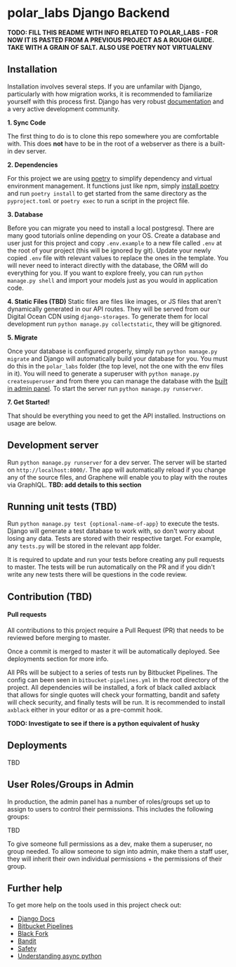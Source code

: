 # polar_labs Django Backend

**TODO: FILL THIS README WITH INFO RELATED TO POLAR_LABS - FOR NOW IT IS PASTED FROM A PREVIOUS PROJECT AS A ROUGH GUIDE. TAKE WITH A GRAIN OF SALT. ALSO USE POETRY NOT VIRTUALENV**

## Installation

Installation involves several steps. If you are unfamilar with Django, particularly with how migration works, it is recommended to familiarize yourself with this process first. Django has very robust [documentation](https://docs.djangoproject.com/en/) and a very active development community.

**1. Sync Code**

The first thing to do is to clone this repo somewhere you are comfortable with. This does **not** have to be in the root of a webserver as there is a built-in dev server.

**2. Dependencies**

For this project we are using [poetry](https://python-poetry.org/docs) to simplify dependency and virtual environment management. It functions just like npm, simply [install poetry](https://www.notion.so/Installing-Using-Poetry-477e7c4dadaf470e9140e68dedc48dfd?pvs=4) and run `poetry install` to get started from the same directory as the `pyproject.toml` or `poetry exec` to run a script in the project file.

**3. Database**

Before you can migrate you need to install a local postgresql. There are many good tutorials online depending on your OS. Create a database and user just for this project and copy `.env.example` to a new file called `.env` at the root of your project (this will be ignored by git). Update your newly copied `.env` file with relevant values to replace the ones in the template. You will never need to interact directly with the database, the ORM will do everything for you. If you want to explore freely, you can run `python manage.py shell` and import your models just as you would in application code.

**4. Static Files (TBD)**
Static files are files like images, or JS files that aren't dynamically generated in our API routes. They will be served from our Digital Ocean CDN using `django-storages`. To generate them for local development run `python manage.py collectstatic`, they will be gitignored.

**5. Migrate**

Once your database is configured properly, simply run `python manage.py migrate` and Django will automatically build your database for you. You must do this in the `polar_labs` folder (the top level, not the one with the env files in it). You will need to generate a superuser with `python manage.py createsuperuser` and from there you can manage the database with the [built in admin panel](http://localhost:8000/admin). To start the server run `python manage.py runserver`.

**7. Get Started!**

That should be everything you need to get the API installed. Instructions on usage are below.

## Development server

Run `python manage.py runserver` for a dev server. The server will be started on `http://localhost:8000/`. The app will automatically reload if you change any of the source files, and Graphene will enable you to play with the routes via GraphIQL. **TBD: add details to this section**

## Running unit tests (TBD)

Run `python manage.py test {optional-name-of-app}` to execute the tests. Django will generate a test database to work with, so don't worry about losing any data. Tests are stored with their respective target. For example, any `tests.py` will be stored in the relevant app folder.

It is required to update and run your tests before creating any pull requests to master. The tests will be run automatically on the PR and if you didn't write any new tests there will be questions in the code review.

## Contribution (TBD)

#### Pull requests

All contributions to this project require a Pull Request (PR) that needs to be reviewed before merging to master.

Once a commit is merged to master it will be automatically deployed. See deployments section for more info.

All PRs will be subject to a series of tests run by Bitbucket Pipelines. The config can been seen in `bitbucket-pipelines.yml` in the root directory of the project. All dependencies will be installed, a fork of black called axblack that allows for single quotes will check your formatting, bandit and safety will check security, and finally tests will be run. It is recommended to install `axblack` either in your editor or as a pre-commit hook.

**TODO: Investigate to see if there is a python equivalent of husky**

## Deployments

TBD

## User Roles/Groups in Admin

In production, the admin panel has a number of roles/groups set up to assign to users to control their permissions. This includes the following groups:

TBD

To give someone full permissions as a dev, make them a superuser, no group needed. To allow someone to sign into admin, make them a staff user, they will inherit their own individual permissions + the permissions of their group.

## Further help

To get more help on the tools used in this project check out:

- [Django Docs](https://docs.djangoproject.com/en/)
- [Bitbucket Pipelines](https://confluence.atlassian.com/bitbucket/configure-bitbucket-pipelines-yml-792298910.html)
- [Black Fork](https://github.com/axiros/axblack)
- [Bandit](https://github.com/PyCQA/bandit)
- [Safety](https://github.com/pyupio/safety)
- [Understanding async python](https://www.b-list.org/weblog/2022/aug/16/async/)
